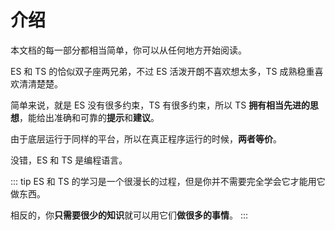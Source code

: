 # 介绍

本文档的每一部分都相当简单，你可以从任何地方开始阅读。

ES 和 TS 的恰似双子座两兄弟，不过 ES 活泼开朗不喜欢想太多，TS 成熟稳重喜欢清清楚楚。

简单来说，就是 ES 没有很多约束，TS 有很多约束，所以 TS **拥有相当先进的思想**，能给出准确和可靠的**提示**和**建议**。

由于底层运行于同样的平台，所以在真正程序运行的时候，**两者等价**。

没错，ES 和 TS 是编程语言。

::: tip
ES 和 TS 的学习是一个很漫长的过程，但是你并不需要完全学会它才能用它做东西。

相反的，你**只需要很少的知识**就可以用它们**做很多的事情**。
:::
